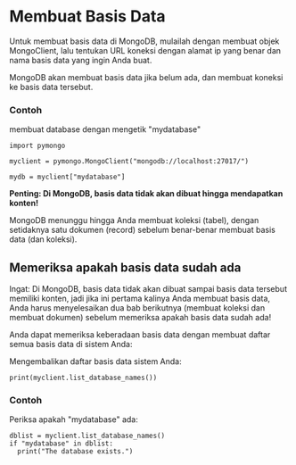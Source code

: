 # Membuat Basis Data

Untuk membuat basis data di MongoDB, mulailah dengan membuat objek MongoClient, lalu tentukan URL koneksi dengan alamat ip yang benar dan nama basis data yang ingin Anda buat.

MongoDB akan membuat basis data jika belum ada, dan membuat koneksi ke basis data tersebut.

### Contoh
membuat database dengan mengetik "mydatabase"

```
import pymongo

myclient = pymongo.MongoClient("mongodb://localhost:27017/")

mydb = myclient["mydatabase"]
```

**Penting: Di MongoDB, basis data tidak akan dibuat hingga mendapatkan konten!**

MongoDB menunggu hingga Anda membuat koleksi (tabel), dengan setidaknya satu dokumen (record) sebelum benar-benar membuat basis data (dan koleksi). 


## Memeriksa apakah basis data sudah ada
Ingat: Di MongoDB, basis data tidak akan dibuat sampai basis data tersebut memiliki konten, jadi jika ini pertama kalinya Anda membuat basis data, Anda harus menyelesaikan dua bab berikutnya (membuat koleksi dan membuat dokumen) sebelum memeriksa apakah basis data sudah ada!

Anda dapat memeriksa keberadaan basis data dengan membuat daftar semua basis data di sistem Anda:


Mengembalikan daftar basis data sistem Anda:


```
print(myclient.list_database_names())
```

### Contoh
Periksa apakah "mydatabase" ada:

```
dblist = myclient.list_database_names()
if "mydatabase" in dblist:
  print("The database exists.")
```
